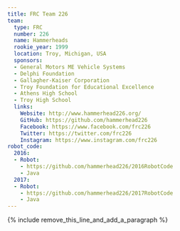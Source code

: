 ```yaml
---
title: FRC Team 226
team:
  type: FRC
  number: 226
  name: Hammerheads
  rookie_year: 1999
  location: Troy, Michigan, USA
  sponsors:
  - General Motors ME Vehicle Systems
  - Delphi Foundation
  - Gallagher-Kaiser Corporation
  - Troy Foundation for Educational Excellence
  - Athens High School
  - Troy High School
  links:
    Website: http://www.hammerhead226.org/
    GitHub: https://github.com/hammerhead226
    Facebook: https://www.facebook.com/frc226
    Twitter: https://twitter.com/frc226
    Instagram: https://www.instagram.com/frc226
robot_code:
  2016:
  - Robot:
    - https://github.com/hammerhead226/2016RobotCode
    - Java
  2017:
  - Robot:
    - https://github.com/hammerhead226/2017RobotCode
    - Java
---
```


{% include remove_this_line_and_add_a_paragraph %}